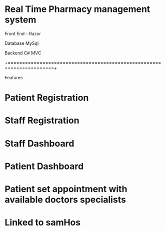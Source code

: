 # Real Time Pharmacy management system

Front End - Razor

Database MySql

Backend C# MVC

+======================================================================+

Features

# Patient Registration
# Staff Registration
# Staff Dashboard
# Patient Dashboard
# Patient set appointment with available doctors specialists
# Linked to samHos
#
#
#
#
#
